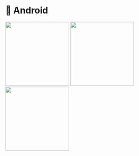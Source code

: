 # 📱 Android

<img src="https://github.com/pratyaksh1610/AndroidDevPractice/assets/76740999/f6c8dee5-9221-463d-9ea6-3d0980f43da9" width="200"/>
<img src="https://github.com/pratyaksh1610/AndroidDev/assets/76740999/2e669505-ea6d-4d12-9443-93a1b2b41977" width="200"/>
<img src="https://github.com/pratyaksh1610/AndroidDev/assets/76740999/a008248a-8221-4a42-baee-b974d9dfff87" width="200"/>

